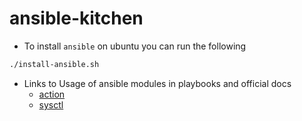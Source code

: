 # ansible-kitchen

- To install `ansible` on ubuntu you can run the following
```bash
./install-ansible.sh
```

- Links to Usage of ansible modules in playbooks and official docs
  - [action]()
  - [sysctl](playbooks/roles/elastic-search-cluster-docker/tasks/install-docker-elastic-search-cluster.yml#L03) 

    
